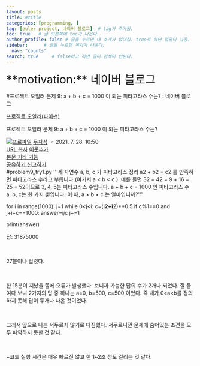 ```yaml
---
layout: posts
title: #title
categories: [programming, ]
tag: [euler project, 네이버 블로그]  # tag가 추가됨.
toc: true   # 글 오른쪽에 toc가 나온다.
author_profile: false # 글을 누르면 내 소개가 없어짐. true로 하면 얼굴이 나옴.
sidebar:      # 글을 누르면 목차가 나온다.
  nav: "counts" 
search: true     # false라고 하면 글이 검색이 안된다.
---
```


<div class="notice--info" markdown="1" style='font-size: 30px'>
**motivation:** 네이버 블로그 
</div>



#프로젝트 오일러 문제 9: a + b + c = 1000 이 되는 피타고라스 수는? : 네이버 블로그
<div class="wrap_rabbit pcol2 _param(1) _postViewArea222448283087" id="post-view222448283087">
<!-- Rabbit HTML --><div class="se-viewer se-theme-default" lang="ko-KR">
<!-- SE_DOC_HEADER_START -->
<div class="se-component se-documentTitle se-l-default" id="SE-6ab3577c-bc59-4541-9a4a-549872a5ef7c">
<div class="se-component-content">
<div class="se-section se-section-documentTitle se-l-default se-section-align-left">
<!-- -->
<div class="blog2_series">
<a class="pcol2" href="/PostList.naver?blogId=wys000112&amp;categoryNo=10&amp;from=postList" onclick="nclk_v2(this,'pst.category','','');">프로젝트 오일러(파이썬)</a>
</div>
<div class="pcol1">
<!-- -->
<div class="se-module se-module-text se-title-text">
<p class="se-text-paragraph se-text-paragraph-align-" id="SE-3efec926-8ca9-4ed8-b61a-e011ef518122" style=""><span class="se-fs- se-ff-" id="SE-614f51e8-c857-46a3-9e4d-0a267899cda8" style=""><!-- -->프로젝트 오일러 문제 9: <!-- --></span><span class="se-fs-fs32 se-ff-nanumgothic" id="SE-540aed16-95a6-43fc-9c5a-ff7f56bb24b9" style=""><!-- -->a + b + c = 1000 이 되는 피타고라스 수는?<!-- --></span></p> </div>
<!-- -->
</div>
<div class="blog2_container">
<span class="writer">
<span class="area_profile"><a class="link" href="https://blog.naver.com/wys000112" onclick="nclk_v2(this,'pst.profile','','');" target="_top"><img alt="프로파일" class="img" src="https://blogpfthumb-phinf.pstatic.net/MjAyMjA1MjVfMTA0/MDAxNjUzNDcxMTU4NTkw.MKx5XZzKhkVnSwLw5O1NM-J45hdDNIrADB_V9VVQBOAg.OkL09v5VWJCO9xIBu4VTEzVASngUXGDvkf4D_exCZsEg.PNG.wys000112/%EB%AC%B4%EC%A7%80%EC%84%B1.png/%25EB%25AC%25B4%25EC%25A7%2580%25EC%2584%25B1.png?type=s1"/></a></span>
<span class="nick"><a class="link pcol2" href="https://blog.naver.com/wys000112" onclick="nclk_v2(this,'pst.username','','');" target="_top">무지성</a></span>
</span>
<i class="dot"> ・ </i>
<span class="se_publishDate pcol2">2021. 7. 28. 10:50</span>
</div>
<div class="blog2_post_function">
<a class="url pcol2 _setClipboard _returnFalse _se3copybtn _transPosition" href="#" id="copyBtn_222448283087" style="cursor:pointer;" title="https://blog.naver.com/wys000112/222448283087">URL 복사</a>
<a class="btn_buddy btn_addbuddy pcol2 _buddy_popup_btn _returnFalse" href="#" onclick="nclk_v2(this,'pst.addnei','','');"><i class="ico"></i> 이웃추가<i class="aline"></i></a>
<div class="overflow_menu">
<a area-expanded="false" area-haspopup="true" class="btn_overflow_menu _open_overflowmenu pcol2 _param(222448283087) _returnFalse" href="#" role="button"><span class="blind">본문 기타 기능</span></a>
<div area-hidden="true" class="lyr_overflow_menu" id="overflowmenu-222448283087">
<a class="naver-splugin btn_splugin share _title_share" data-canonical-url="https://blog.naver.com/wys000112/222448283087" data-likecontentsid="wys000112_222448283087" data-likeserviceid="BLOG" data-logdomain="https://proxy.blog.naver.com/spi/v1/api/shareLog" data-me-display="off" data-oninitialize="splugin_oninitialize(1);" data-option="{baseElement:'_title_spiButton', layerPosition:'outside-bottom', align:'right', marginLeft:0, marginTop:4}" data-style="unity" data-url="https://blog.naver.com/wys000112/222448283087" href="#" id="_title_spiButton" onclick="return false;">
                   공유하기
                <span class="ico_share _title_share_icon"></span>
</a>
<a class="_report _param(https://srp2.naver.com/report?svc=BLG&amp;exit=close&amp;ctype=AA01&amp;cwriterenc=i5vij92QLk67qjlZBwDbbrKwxymBHSKoSPQuQTAcUsc%3D&amp;ctitle=%ED%94%84%EB%A1%9C%EC%A0%9D%ED%8A%B8%20%EC%98%A4%EC%9D%BC%EB%9F%AC%20%EB%AC%B8%EC%A0%9C%209%3A%20a%20%2B%20b%20%2B%20c%20%3D%201000%20%EC%9D%B4%20%EB%90%98%EB%8A%94%20%ED%94%BC%ED%83%80%EA%B3%A0%EB%9D%BC%EC%8A%A4%20%EC%88%98%EB%8A%94%3F&amp;cwriter=wys0*****&amp;dark=disable&amp;memtype=Y&amp;env=pc&amp;cnickname=wys0*****&amp;vsvc=BLG&amp;cid=wys000112%40%4051896191%40%40mylog%40%40222448283087) _returnFalse" href="#">신고하기<span class="ico_report"></span></a>
</div>
</div>
<input alt="url" class="copyTargetUrl" style="display:none;" title="URL 복사" type="text" value="https://blog.naver.com/wys000112/222448283087"/>
</div>
<!-- -->
</div>
</div>
</div>
<!-- B2C 상품 -->
<!-- _BLOG_CONTENTS_HEADER_TAIL -->
<!-- SE_DOC_HEADER_END -->
<div class="se-main-container">
<div class="se-component se-code se-l-code_stripe" id="SE-7e07b0f9-c847-48a2-b435-a55da70f98ae">
<div class="se-component-content">
<div class="se-section se-section-code se-l-code_stripe">
<div class="se-module se-module-code se-fs-fs13">
<div class="se-code-source">
<div class="__se_code_view language-javascript">#problem9_try1.py
'''세 자연수 a, b, c 가 피타고라스 정리 a2 + b2 = c2 
를 만족하면 피타고라스 수라고 부릅니다 (여기서 a &lt; b &lt; c ).
예를 들면 32 + 42 = 9 + 16 = 25 = 52이므로 3, 4, 5는 피타고라스 수입니다.
a + b + c = 1000 인 피타고라스 수 a, b, c는 한 가지 뿐입니다. 
이 때, a × b × c 는 얼마입니까?'''

for i in range(1000):
    j=1
    while 0&lt;j&lt;i:
        c=(j**2+i**2)**0.5
        if c%1==0 and j+i+c==1000:
            answer=i*j*c
        j+=1

print(answer)</div>
</div>
</div>
</div>
</div>
<script class="__se_module_data" data-module='{"type":"v2_code", "id" : "SE-7e07b0f9-c847-48a2-b435-a55da70f98ae"}' type="text/data"></script>
</div> <div class="se-component se-text se-l-default" id="SE-52d11e9d-0507-4a85-90a0-2268f31ef219">
<div class="se-component-content">
<div class="se-section se-section-text se-l-default">
<div class="se-module se-module-text">
<!-- SE-TEXT { --><p class="se-text-paragraph se-text-paragraph-align-" id="SE-0334f781-6950-44fc-8a8f-73ca7ce107a2" style=""><span class="se-fs- se-ff-" id="SE-cd9225bf-20e2-4261-917f-eae38653d60a" style="">답: 31875000</span></p><!-- } SE-TEXT --><!-- SE-TEXT { --><p class="se-text-paragraph se-text-paragraph-align-" id="SE-b338c575-3074-45fb-a28f-8eb86aebf4fa" style=""><span class="se-fs- se-ff-" id="SE-e3bd292e-785c-4e4d-b4cb-5c1bc7f2e77b" style="">​</span></p><!-- } SE-TEXT --><!-- SE-TEXT { --><p class="se-text-paragraph se-text-paragraph-align-" id="SE-d86f581f-6156-4c93-b096-1bd10ca3c2fd" style=""><span class="se-fs- se-ff-" id="SE-11a7ba27-59c3-48ed-a3a0-b46ea2b374f0" style="">27분이나 걸렸다.</span></p><!-- } SE-TEXT --><!-- SE-TEXT { --><p class="se-text-paragraph se-text-paragraph-align-" id="SE-a92119fe-1b02-49ca-8817-05bb2062741d" style=""><span class="se-fs- se-ff-" id="SE-a3e37dd1-9d90-419f-a9bc-895a4919655a" style="">​</span></p><!-- } SE-TEXT --><!-- SE-TEXT { --><p class="se-text-paragraph se-text-paragraph-align-" id="SE-0bb910d5-83aa-44e5-aaa8-b97c0a1edea6" style=""><span class="se-fs- se-ff-" id="SE-34bdd1ad-b29b-41bb-b30a-cc5a02383033" style="">한 15분이 지났을 쯤에 오류가 발생했다. 보니까 가능한 답의 수가 2개나 되었다. 잘 들여다 보니 2가지의 답 중 하나는 a=0, b=500, c=500 이었다. 즉 내가 0&lt;a&lt;b를 정의하지 못해 답이 두개나 나온 것이었다.</span></p><!-- } SE-TEXT --><!-- SE-TEXT { --><p class="se-text-paragraph se-text-paragraph-align-" id="SE-ab3d7125-8171-45d4-8f30-32b70011dfc1" style=""><span class="se-fs- se-ff-" id="SE-d5519a80-200e-4c8a-b547-385593887b17" style="">​</span></p><!-- } SE-TEXT --><!-- SE-TEXT { --><p class="se-text-paragraph se-text-paragraph-align-" id="SE-94724c8a-6415-4083-a189-f67bb364a3be" style=""><span class="se-fs- se-ff-" id="SE-5f97d681-8fe4-44e9-ac8c-afb95ebcaca2" style="">그래서 앞으로 나는 서두르지 않기로 다짐했다. 서두르니깐 문제에 숨어있는 조건을 모두 파악하지 못한 것 같다.</span></p><!-- } SE-TEXT --><!-- SE-TEXT { --><p class="se-text-paragraph se-text-paragraph-align-" id="SE-adf67533-0c92-46d2-bd57-1a8a6627eca5" style=""><span class="se-fs- se-ff-" id="SE-3025cbed-5b28-477c-891b-291c61d786c5" style="">​</span></p><!-- } SE-TEXT --><!-- SE-TEXT { --><p class="se-text-paragraph se-text-paragraph-align-" id="SE-d4529cc7-bef9-4a31-bb61-76a71f758f95" style=""><span class="se-fs- se-ff-" id="SE-5b92a9f2-72fb-497a-828c-eedb0f7a6b88" style="">+코드 실행 시간은 매우 빠르진 않고 한 1~2초 정도 걸리는 것 같다.</span></p><!-- } SE-TEXT -->
</div>
</div>
</div>
</div> </div>
</div>
</div>